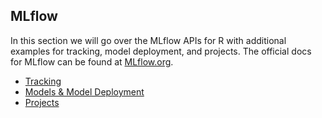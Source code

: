 
## MLflow

In this section we will go over the MLflow APIs for R with additional examples for tracking, model deployment, and projects.  The official docs for MLflow can be found at [MLflow.org](https://www.mlflow.org).

  * [Tracking](https://github.com/marygracemoesta/R-User-Guide/blob/master/MLflow/tracking.md)
  * [Models & Model Deployment](https://github.com/marygracemoesta/R-User-Guide/blob/master/MLflow/models.md)
  * [Projects](https://github.com/marygracemoesta/R-User-Guide/blob/master/MLflow/projects.md)
